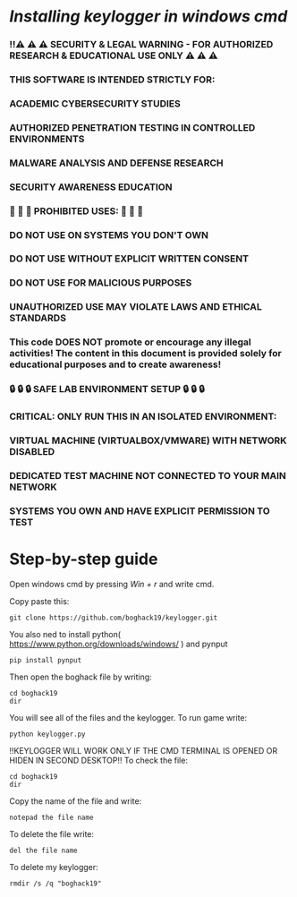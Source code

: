 # *Installing keylogger in windows cmd*

### !!⚠️ ⚠️ ⚠️ SECURITY & LEGAL WARNING - FOR AUTHORIZED RESEARCH & EDUCATIONAL USE ONLY ⚠️ ⚠️ ⚠️

### THIS SOFTWARE IS INTENDED STRICTLY FOR:

### ACADEMIC CYBERSECURITY STUDIES

### AUTHORIZED PENETRATION TESTING IN CONTROLLED ENVIRONMENTS

### MALWARE ANALYSIS AND DEFENSE RESEARCH

### SECURITY AWARENESS EDUCATION

### 🚫 🚫 🚫 PROHIBITED USES: 🚫 🚫 🚫

### DO NOT USE ON SYSTEMS YOU DON'T OWN

### DO NOT USE WITHOUT EXPLICIT WRITTEN CONSENT

### DO NOT USE FOR MALICIOUS PURPOSES

### UNAUTHORIZED USE MAY VIOLATE LAWS AND ETHICAL STANDARDS
### This code DOES NOT promote or encourage any illegal activities! The content in this document is provided solely for educational purposes and to create awareness!

### 🔒 🔒 🔒 SAFE LAB ENVIRONMENT SETUP 🔒 🔒 🔒
### CRITICAL: ONLY RUN THIS IN AN ISOLATED ENVIRONMENT:

### VIRTUAL MACHINE (VIRTUALBOX/VMWARE) WITH NETWORK DISABLED

### DEDICATED TEST MACHINE NOT CONNECTED TO YOUR MAIN NETWORK

### SYSTEMS YOU OWN AND HAVE EXPLICIT PERMISSION TO TEST


# Step-by-step guide
Open windows cmd by pressing *Win + r* and write cmd.

Copy paste this:
```shell
git clone https://github.com/boghack19/keylogger.git
```
You also ned to install python( https://www.python.org/downloads/windows/ )  and pynput
```shell
pip install pynput
```

Then open the boghack file by writing:
```shell
cd boghack19
dir
```
You will see all of the files and the keylogger.
To run game write:
```shell
python keylogger.py
```
!!KEYLOGGER WILL WORK ONLY IF THE CMD TERMINAL IS OPENED OR HIDEN IN SECOND DESKTOP!!
To check the file:
```shell
cd boghack19
dir
```
Copy the name of the file and write:
```shell
notepad the file name
```
To delete the file write:
```shell
del the file name
```
To delete my keylogger:
```shell
rmdir /s /q "boghack19"
```

